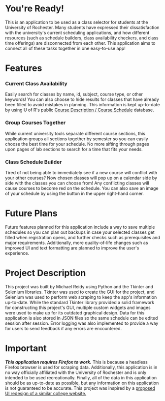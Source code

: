 # You're Ready!

This is an application to be used as a class selector for students at the University of Rochester. Many students have expressed their dissatisfaction with the 
university's current scheduling applications, and how different resources (such as schedule builders, class availability checkers, and class time offerings) 
are disconnected from each other. This application aims to connect all of these tasks together in one easy-to-use app!

# Features
### Current Class Availability
Easily search for classes by name, id, subject, course type, or other keywords! You can also choose to hide results for classes that have already been filled
to avoid mistakes in planning. This information is kept up-to-date by using U of R's public [Course Description / Course Schedule](https://cdcs.ur.rochester.edu/) 
database. 

### Group Courses Together
While current university tools separate different course sections, this application groups all sections together by semester so you can easily choose the best time 
for your schedule. No more sifting through pages upon pages of lab sections to search for a time that fits your needs. 

### Class Schedule Builder
Tired of not being able to immediately see if a new course will conflict with your other courses? Now chosen classes will pop up on a calendar side by side with the 
classes you can choose from! Any conflicting classes will cause courses to become red on the schedule. You can also save an image of your schedule by using the button 
in the upper right-hand corner. 

# Future Plans
Future features planned for this application include a way to save multiple schedules so you can plan out backups in case your selected classes get filled when 
registration opens, and further checks such as prerequisites and major requirements. Additionally, more quality-of-life changes such as improved UI and text
formatting are planned to improve the user's experience. 


# Project Description
This project was built by Michael Reidy using Python and the Tkinter and Selenium libraries. Tkinter was used to create the GUI for the project, and Selenium was used
to perform web scraping to keep the app's information up-to-date. While the standard Tkinter library provided a solid framework for constructing this project's GUI,
multiple custom widgets and images were used to make up for its outdated graphical design. Data for this application is also stored in JSON files so the same schedule
can be edited session after session. Error logging was also implemented to provide a way for users to send feedback if any errors are encountered. 

# Important
_**This application requires Firefox to work.**_ This is because a headless Firefox browser is used for scraping data. Additionally, this application is in no way 
officially affiliated with the University of Rochester and is only intended to be used recreationally. Finally, all of the data in this application should be as
up-to-date as possible, but any information on this application is not guaranteed to be accurate. This project was inspired by a [proposed UI redesign of a 
similar college website.](https://medium.com/joinforge/course-registration-made-simple-lous-list-ux-redesign-646bf15975d6)


